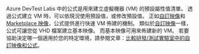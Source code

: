 Azure DevTest Labs 中的公式是用來建立虛擬機器 (VM) 的預設屬性值清單。 透過公式建立 VM 時，可以依現況使用預設值，或修改預設值。 正如[自訂映像](../articles/lab-services/devtest-lab-create-template.md)和 [Marketplace 映像](../articles/lab-services/devtest-lab-configure-marketplace-images.md)，公式提供進行快速 VM 佈建的機制。 類似於[自訂映像](../articles/lab-services/devtest-lab-create-template.md)一樣，公式可讓您從 VHD 檔案建立基本映像。 而基本映像可用來佈建新的 VM。 若要協助決定哪一個適用於您的特定環境，請參閱文章：[比較研發/測試實驗室中的自訂映像和公式](../articles/lab-services/devtest-lab-comparing-vm-base-image-types.md)。
